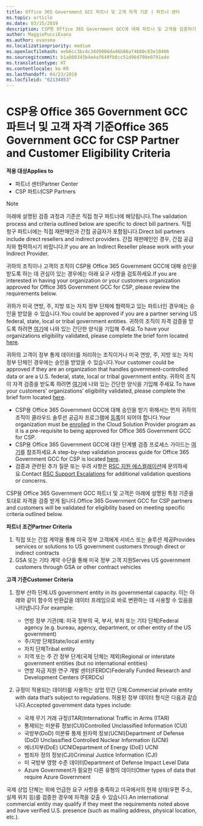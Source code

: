 ```yaml
---
title: Office 365 Government GCC 파트너 및 고객 자격 기준 | 파트너 센터
ms.topic: article
ms.date: 03/15/2019
description: CSP용 Office 365 Government GCC에 대해 파트너 및 고객을 검증하기 위한 절차입니다.
author: MaggiePucciEvans
ms.author: evansma
ms.localizationpriority: medium
ms.openlocfilehash: eeb6cc3bc4c34d9006da46b86af4b80c83e18406
ms.sourcegitcommit: b1ab80345b4e4af649fb8cc51d96d798e0791ade
ms.translationtype: HT
ms.contentlocale: ko-KR
ms.lasthandoff: 04/23/2019
ms.locfileid: "62134853"
---
```

# <a name="office-365-government-gcc-for-csp-partner-and-customer-eligibility-criteria"></a><span data-ttu-id="3c976-103">CSP용 Office 365 Government GCC 파트너 및 고객 자격 기준</span><span class="sxs-lookup"><span data-stu-id="3c976-103">Office 365 Government GCC for CSP Partner and Customer Eligibility Criteria</span></span>

<span data-ttu-id="3c976-104">**적용 대상**</span><span class="sxs-lookup"><span data-stu-id="3c976-104">**Applies to**</span></span>

-  <span data-ttu-id="3c976-105">파트너 센터</span><span class="sxs-lookup"><span data-stu-id="3c976-105">Partner Center</span></span>
-  <span data-ttu-id="3c976-106">CSP 파트너</span><span class="sxs-lookup"><span data-stu-id="3c976-106">CSP Partners</span></span>

>[!NOTE]
><span data-ttu-id="3c976-107">아래에 설명된 검증 과정과 기준은 직접 청구 파트너에 해당됩니다.</span><span class="sxs-lookup"><span data-stu-id="3c976-107">The validation process and criteria outlined below are specific to direct bill partners.</span></span> <span data-ttu-id="3c976-108">직접 청구 파트너에는 직접 재판매인과 간접 공급자가 포함됩니다.</span><span class="sxs-lookup"><span data-stu-id="3c976-108">Direct bill partners include direct resellers and indirect providers.</span></span>  <span data-ttu-id="3c976-109">간접 재판매인인 경우, 간접 공급자와 협력하시기 바랍니다.</span><span class="sxs-lookup"><span data-stu-id="3c976-109">If you are an Indirect Reseller please work with your Indirect Provider.</span></span> 

<span data-ttu-id="3c976-110">귀하의 조직이나 고객의 조직이 CSP용 Office 365 Government GCC에 대해 승인을 받도록 하는 데 관심이 있는 경우에는 아래 요구 사항을 검토하세요.</span><span class="sxs-lookup"><span data-stu-id="3c976-110">If you are interested in having your organization or your customers organization approved for Office 365 Government GCC for CSP, please review the requirements below.</span></span>

<span data-ttu-id="3c976-111">귀하가 미국 연방, 주, 지방 또는 자치 정부 단체에 협력하고 있는 파트너인 경우에는 승인을 받았을 수 있습니다.</span><span class="sxs-lookup"><span data-stu-id="3c976-111">You could be approved if you are a partner serving US federal, state, local or tribal government entities.</span></span> <span data-ttu-id="3c976-112">귀하의 조직이 자격 검증을 받도록 하려면 [여기](https://products.office.com/government/eligibility-validation?ReqType=CSPPartner)에 나와 있는 간단한 양식을 기입해 주세요.</span><span class="sxs-lookup"><span data-stu-id="3c976-112">To have your organizations eligibility validated, please complete the brief form located [here](https://products.office.com/government/eligibility-validation?ReqType=CSPPartner).</span></span>

<span data-ttu-id="3c976-113">귀하의 고객이 정부 통제 데이터를 처리하는 조직이거나 미국 연방, 주, 지방 또는 자치 정부 단체인 경우에는 승인을 받았을 수 있습니다.</span><span class="sxs-lookup"><span data-stu-id="3c976-113">Your customer could be approved if they are an organization that handles government-controlled data or are a U.S. federal, state, local or tribal government entity.</span></span> <span data-ttu-id="3c976-114">귀하의 조직이 자격 검증을 받도록 하려면 [여기](https://products.office.com/government/eligibility-validation?ReqType=CSPCustomer)에 나와 있는 간단한 양식을 기입해 주세요.</span><span class="sxs-lookup"><span data-stu-id="3c976-114">To have your customers' organizations’ eligibility validated, please complete the brief form located [here](https://products.office.com/government/eligibility-validation?ReqType=CSPCustomer).</span></span> 

-   <span data-ttu-id="3c976-115">CSP용 Office 365 Government GCC에 대해 승인을 받기 위해서는 먼저 귀하의 조직이 클라우드 솔루션 공급자 프로그램에 [등록](https://partnercenter.microsoft.com/partner/cloud-solution-provider)이 되어야 합니다.</span><span class="sxs-lookup"><span data-stu-id="3c976-115">Your organization must be [enrolled](https://partnercenter.microsoft.com/partner/cloud-solution-provider) in the Cloud Solution Provider program as it is a pre-requisite to being approved for Office 365 Government GCC for CSP.</span></span>
-   <span data-ttu-id="3c976-116">CSP용 Office 365 Government GCC에 대한 단계별 검증 프로세스 가이드는 [여기](https://go.microsoft.com/fwlink/?linkid=2007323)를 참조하세요.</span><span class="sxs-lookup"><span data-stu-id="3c976-116">A step-by-step validation process guide for Office 365 Government GCC for CSP is located [here](https://go.microsoft.com/fwlink/?linkid=2007323).</span></span>
-   <span data-ttu-id="3c976-117">검증과 관련된 추가 질문 또는 우려 사항은 [RSC 지원 에스컬레이션](mailto:usgcce@microsoft.com)에 문의하세요.</span><span class="sxs-lookup"><span data-stu-id="3c976-117">Contact [RSC Support Escalations](mailto:usgcce@microsoft.com) for additional validation questions or concerns.</span></span>

<span data-ttu-id="3c976-118">CSP용 Office 365 Government GCC 파트너 및 고객은 아래에 설명된 특정 기준을 토대로 자격을 검증 받게 됩니다.</span><span class="sxs-lookup"><span data-stu-id="3c976-118">Office 365 Government GCC for CSP partners and customers will be validated for eligibility based on meeting specific criteria outlined below.</span></span>

<span data-ttu-id="3c976-119">**파트너 조건**</span><span class="sxs-lookup"><span data-stu-id="3c976-119">**Partner Criteria**</span></span>
1.  <span data-ttu-id="3c976-120">직접 또는 간접 계약을 통해 미국 정부 고객에게 서비스 또는 솔루션 제공</span><span class="sxs-lookup"><span data-stu-id="3c976-120">Provides services or solutions to US government customers through direct or indirect contracts</span></span>
2.  <span data-ttu-id="3c976-121">GSA 또는 기타 계약 수단을 통해 미국 정부 고객 지원</span><span class="sxs-lookup"><span data-stu-id="3c976-121">Serves US government customers through GSA or other contract vehicles</span></span>

<span data-ttu-id="3c976-122">**고객 기준**</span><span class="sxs-lookup"><span data-stu-id="3c976-122">**Customer Criteria**</span></span>
1.  <span data-ttu-id="3c976-123">정부 산하 단체.</span><span class="sxs-lookup"><span data-stu-id="3c976-123">US government entity in its governmental capacity.</span></span> <span data-ttu-id="3c976-124">이는 아래와 같이 함수의 반환값을 데이터 프레임으로 바로 변환하는 데 사용할 수 있음을 나타냅니다.</span><span class="sxs-lookup"><span data-stu-id="3c976-124">For example:</span></span>
 
    -  <span data-ttu-id="3c976-125">연방 정부 기관(예: 미국 정부의 국, 부서, 부처 또는 기타 단체)</span><span class="sxs-lookup"><span data-stu-id="3c976-125">Federal agency (e.g. bureau, agency, department, or other entity of the US government)</span></span>
    -   <span data-ttu-id="3c976-126">주/지방 단체</span><span class="sxs-lookup"><span data-stu-id="3c976-126">State/local entity</span></span> 
    -   <span data-ttu-id="3c976-127">자치 단체</span><span class="sxs-lookup"><span data-stu-id="3c976-127">Tribal entity</span></span>
    -   <span data-ttu-id="3c976-128">지역 또는 주 간 정부 단계(국제 단체는 제외)</span><span class="sxs-lookup"><span data-stu-id="3c976-128">Regional or interstate government entities (but no international entities)</span></span>
    -   <span data-ttu-id="3c976-129">연방 자금 지원 연구 개발 센터(FERDC)</span><span class="sxs-lookup"><span data-stu-id="3c976-129">Federally Funded Research and Development Centers (FERDCs)</span></span>

2.  <span data-ttu-id="3c976-130">규정이 적용되는 데이터를 사용하는 상업 민간 단체.</span><span class="sxs-lookup"><span data-stu-id="3c976-130">Commercial private entity with data that’s subject to regulations.</span></span> <span data-ttu-id="3c976-131">허용된 정부 데이터 형식은 다음과 같습니다.</span><span class="sxs-lookup"><span data-stu-id="3c976-131">Accepted government data types include:</span></span> 
    -   <span data-ttu-id="3c976-132">국제 무기 거래 규정(ITAR)</span><span class="sxs-lookup"><span data-stu-id="3c976-132">International Traffic in Arms (ITAR)</span></span>
    -   <span data-ttu-id="3c976-133">통제되는 미분류 정보(CUI)</span><span class="sxs-lookup"><span data-stu-id="3c976-133">Controlled Unclassified Information (CUI)</span></span>
    -   <span data-ttu-id="3c976-134">국방부(DoD) 미분류 통제 원자력 정보(UCNI)</span><span class="sxs-lookup"><span data-stu-id="3c976-134">Department of Defense (DoD) Unclassified Controlled Nuclear Information (UCNI)</span></span>
    -   <span data-ttu-id="3c976-135">에너지부(DoE) UCNI</span><span class="sxs-lookup"><span data-stu-id="3c976-135">Department of Energy (DoE) UCNI</span></span>
    -   <span data-ttu-id="3c976-136">범죄자 정의 정보(CJI)</span><span class="sxs-lookup"><span data-stu-id="3c976-136">Criminal Justice Information (CJI)</span></span>
    -   <span data-ttu-id="3c976-137">미 국방부 영향 수준 데이터</span><span class="sxs-lookup"><span data-stu-id="3c976-137">Department of Defense Impact Level Data</span></span>
    -   <span data-ttu-id="3c976-138">Azure Government가 필요한 다른 유형의 데이터</span><span class="sxs-lookup"><span data-stu-id="3c976-138">Other types of data that require Azure Government</span></span>

<span data-ttu-id="3c976-139">국제 상업 단체는 위에 언급한 요구 사항을 충족하고 미국에서의 현재 상태(우편 주소, 실제 위치 등)를 검증한 경우에 자격을 갖출 수 있습니다.</span><span class="sxs-lookup"><span data-stu-id="3c976-139">An international commercial entity may qualify if they meet the requirements noted above and have verified U.S. presence (such as mailing address, physical location, etc.).</span></span>

